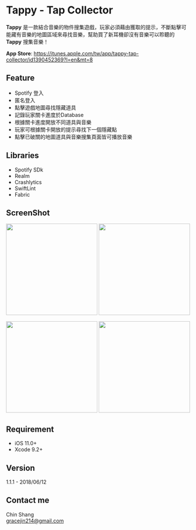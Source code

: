 
# Tappy - Tap Collector

**Tappy** 是一款結合音樂的物件搜集遊戲，玩家必須藉由獲取的提示，不斷點擊可能藏有音樂的地圖區域來尋找音樂，幫助買了新耳機卻沒有音樂可以聆聽的 **Tappy** 搜集音樂！

**App Store**: https://itunes.apple.com/tw/app/tappy-tap-collector/id1390452369?l=en&mt=8


## Feature

- Spotify 登入 
- 匿名登入
- 點擊遊戲地圖尋找隱藏道具
- 記錄玩家關卡進度於Database
- 根據關卡進度開放不同道具與音樂
- 玩家可根據關卡開放的提示尋找下一個隱藏點
- 點擊已破關的地圖道具與音樂搜集頁面皆可播放音樂


## Libraries

- Spotify SDk
- Realm
- Crashlytics
- SwiftLint
- Fabric

## ScreenShot

<img src="https://github.com/shannn214/Tappy/blob/master/readMeImage/ezgif.com-video-to-gif-3.gif" width="250" /> <img src="https://github.com/shannn214/Tappy/blob/master/readMeImage/IMG_6894.TRIM.MOV.gif" width="250" />

<img src="https://github.com/shannn214/Tappy/blob/master/readMeImage/ezgif.com-video-to-gif.gif" width="250" /> <img src="https://github.com/shannn214/Tappy/blob/master/readMeImage/ezgif.com-video-to-gif-2.gif" width="250" />


## Requirement
- iOS 11.0+
- Xcode 9.2+

## Version
1.1.1 - 2018/06/12

## Contact me
Chin Shang <br/>
gracejin214@gmail.com


